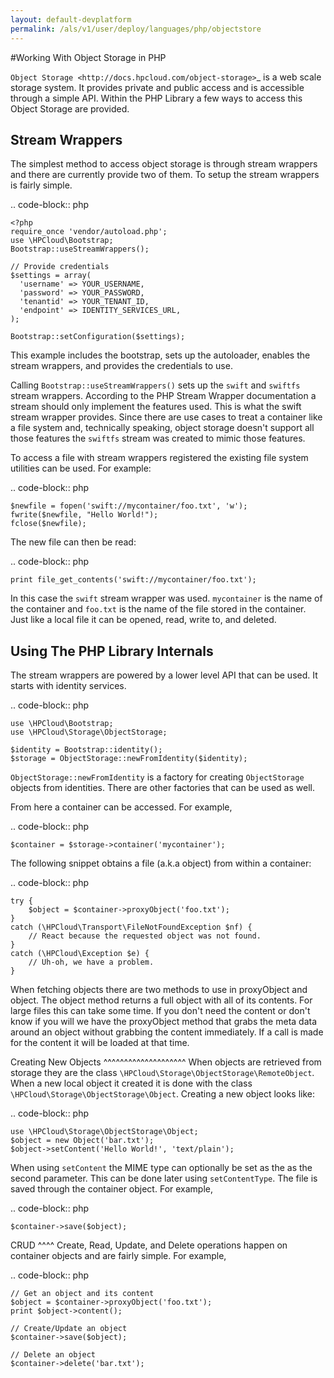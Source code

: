 ```yaml
---
layout: default-devplatform
permalink: /als/v1/user/deploy/languages/php/objectstore
---
```

<!--UNDER REVISION-->

#Working With Object Storage in PHP

`Object Storage <http://docs.hpcloud.com/object-storage>`_ is a web scale storage system.
It provides private and public access and is accessible through a simple API. Within
the PHP Library a few ways to access this Object Storage are provided.

Stream Wrappers
---------------
The simplest method to access object storage is through stream wrappers and there are
currently provide two of them. To setup the stream wrappers is fairly simple.

.. code-block:: php

    <?php
    require_once 'vendor/autoload.php';
    use \HPCloud\Bootstrap;
    Bootstrap::useStreamWrappers();

    // Provide credentials
    $settings = array(
      'username' => YOUR_USERNAME,
      'password' => YOUR_PASSWORD,
      'tenantid' => YOUR_TENANT_ID,
      'endpoint' => IDENTITY_SERVICES_URL,
    );

    Bootstrap::setConfiguration($settings);

This example includes the bootstrap, sets up the autoloader, enables the stream wrappers,
and provides the credentials to use.

Calling ``Bootstrap::useStreamWrappers()`` sets up the ``swift`` and ``swiftfs`` stream wrappers.
According to the PHP Stream Wrapper documentation a stream should only implement the features
used. This is what the swift stream wrapper provides. Since there are use cases to treat a
container like a file system and, technically speaking, object storage doesn't support all
those features the ``swiftfs`` stream was created to mimic those features.

To access a file with stream wrappers registered the existing file system utilities can be used. For example:

.. code-block:: php

    $newfile = fopen('swift://mycontainer/foo.txt', 'w');
    fwrite($newfile, "Hello World!");
    fclose($newfile);

The new file can then be read:

.. code-block:: php

    print file_get_contents('swift://mycontainer/foo.txt');

In this case the ``swift`` stream wrapper was used. ``mycontainer`` is the name of the container and
``foo.txt`` is the name of the file stored in the container. Just like a local file it can be opened,
read, write to, and deleted.

Using The PHP Library Internals
-------------------------------
The stream wrappers are powered by a lower level API that can be used. It starts with identity services.

.. code-block:: php

    use \HPCloud\Bootstrap;
    use \HPCloud\Storage\ObjectStorage;

    $identity = Bootstrap::identity();
    $storage = ObjectStorage::newFromIdentity($identity);

``ObjectStorage::newFromIdentity`` is a factory for creating ``ObjectStorage`` objects from identities.
There are other factories that can be used as well.

From here a container can be accessed. For example,

.. code-block:: php

    $container = $storage->container('mycontainer');

The following snippet obtains a file (a.k.a object) from within a container:

.. code-block:: php

    try {
        $object = $container->proxyObject('foo.txt');
    }
    catch (\HPCloud\Transport\FileNotFoundException $nf) {
        // React because the requested object was not found.
    }
    catch (\HPCloud\Exception $e) {
        // Uh-oh, we have a problem.
    }

When fetching objects there are two methods to use in proxyObject and object. The object
method returns a full object with all of its contents. For large files this can take some time.
If you don't need the content or don't know if you will we have the proxyObject method that
grabs the meta data around an object without grabbing the content immediately. If a call is
made for the content it will be loaded at that time.

Creating New Objects
^^^^^^^^^^^^^^^^^^^^
When objects are retrieved from storage they are the class ``\HPCloud\Storage\ObjectStorage\RemoteObject``.
When a new local object it created it is done with the class ``\HPCloud\Storage\ObjectStorage\Object``.
Creating a new object looks like:

.. code-block:: php

    use \HPCloud\Storage\ObjectStorage\Object;
    $object = new Object('bar.txt');
    $object->setContent('Hello World!', 'text/plain');

When using ``setContent`` the MIME type can optionally be set as the as the second parameter.
This can be done later using ``setContentType``. The file is saved through the container object. For example,

.. code-block:: php

    $container->save($object);

CRUD
^^^^
Create, Read, Update, and Delete operations happen on container objects and are fairly simple. For example,

.. code-block:: php

    // Get an object and its content
    $object = $container->proxyObject('foo.txt');
    print $object->content();

    // Create/Update an object
    $container->save($object);

    // Delete an object
    $container->delete('bar.txt');
